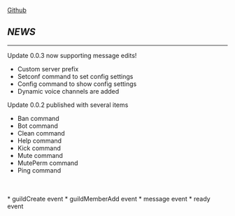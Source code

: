 [Github](https://github.com/LightBlueYT/The-Bartender)
## *NEWS*
***
Update 0.0.3 now supporting message edits!

* Custom server prefix
* Setconf command to set config settings
* Config command to show config settings
* Dynamic voice channels are added

Update 0.0.2 published with several items

* Ban command
* Bot command
* Clean command
* Help command
* Kick command
* Mute command
* MutePerm command
* Ping command
<br>
<br>
* guildCreate event
* guildMemberAdd event
* message event
* ready event
<br>
<br>